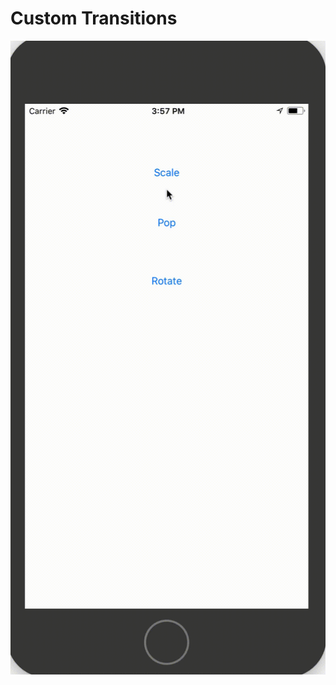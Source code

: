 # Custom Transitions
![Alt Text](https://github.com/malinkas86/CustomTransition/blob/master/CustomTransition/demo.gif)
